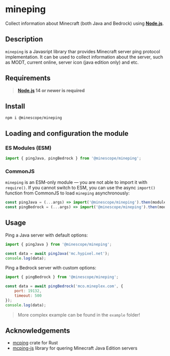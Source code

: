 # mineping
Collect information about Minecraft (both Java and Bedrock) using **[Node.js](http://nodejs.org)**.

## Description

`mineping` is a Javasript library thar provides Minecraft server ping protocol implementation. It can be used to collect information about the server, such as MODT, current online, server icon (java edition only) and etc.

## Requirements
> **[Node.js](https://nodejs.org/) 14 or newer is required**

## Install

```
npm i @minescope/mineping
```

## Loading and configuration the module

### ES Modules (ESM)

```js
import { pingJava, pingBedrock } from '@minescope/mineping';
```

### CommonJS
`mineping` is an ESM-only module — you are not able to import it with `require()`.
If you cannot switch to ESM, you can use the async `import()` function from CommonJS to load `mineping` asynchronously:

```js
const pingJava = (...args) => import('@minescope/mineping').then(module => module.pingJava(...args));
const pingBedrock = (...args) => import('@minescope/mineping').then(module => module.pingBedrock(...args));
```

## Usage

Ping a Java server with default options:

```js
import { pingJava } from '@minescope/mineping';

const data = await pingJava('mc.hypixel.net');
console.log(data);
```

Ping a Bedrock server with custom options:

```js
import { pingBedrock } from '@minescope/mineping';

const data = await pingBedrock('mco.mineplex.com', {
    port: 19132,
    timeout: 500
});
console.log(data);
```
> More complex example can be found in the `example` folder!

## Acknowledgements
- [mcping](https://github.com/Scetch/mcping) crate for Rust
- [mcping-js](https://github.com/Cryptkeeper/mcping-js) library for quering Minecraft Java Edition servers